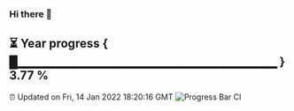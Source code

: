 ### Hi there 👋
⏳ Year progress { █▁▁▁▁▁▁▁▁▁▁▁▁▁▁▁▁▁▁▁▁▁▁▁▁▁▁▁▁▁ } 3.77 %
---
⏰ Updated on Fri, 14 Jan 2022 18:20:16 GMT
![Progress Bar CI](https://github.com/liununu/liununu/workflows/Progress%20Bar%20CI/badge.svg)

